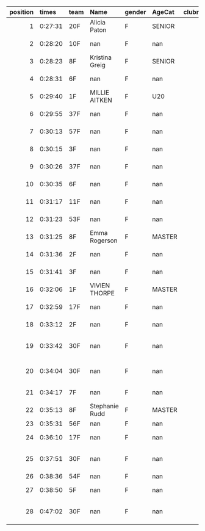 |   position | times   | team   | Name           | gender   | AgeCat   |   clubnumber | Club name                  | Website                                    |   finishPosition |
|-----------:|:--------|:-------|:---------------|:---------|:---------|-------------:|:---------------------------|:-------------------------------------------|-----------------:|
|          1 | 0:27:31 | 20F    | Alicia Paton   | F        | SENIOR   |           20 | Cumbernauld AAC            | nan                                        |               29 |
|          2 | 0:28:20 | 10F    | nan            | F        | nan      |           10 | Shettleston Harriers       | http://shettlestonharriers.org.uk/         |               35 |
|          3 | 0:28:23 | 8F     | Kristina Greig | F        | SENIOR   |            8 | Bellahouston Harriers      | http://www.bellahoustonharriers.co.uk/     |               36 |
|          4 | 0:28:31 | 6F     | nan            | F        | nan      |            6 | Cambuslang Harriers        | https://cambuslangharriers.org/            |               37 |
|          5 | 0:29:40 | 1F     | MILLIE AITKEN  | F        | U20      |            1 | East Kilbride AC           | http://www.ekac.org.uk/                    |               50 |
|          6 | 0:29:55 | 37F    | nan            | F        | nan      |           37 | Law & District AAC         | http://www.lawaac.co.uk/                   |               53 |
|          7 | 0:30:13 | 57F    | nan            | F        | nan      |           57 | Whitemoss AAC              | https://whitemossaac.co.uk/                |               55 |
|          8 | 0:30:15 | 3F     | nan            | F        | nan      |            3 | Bellahouston RR            | https://www.bellahoustonroadrunners.co.uk/ |               56 |
|          9 | 0:30:26 | 37F    | nan            | F        | nan      |           37 | Law & District AAC         | http://www.lawaac.co.uk/                   |               58 |
|         10 | 0:30:35 | 6F     | nan            | F        | nan      |            6 | Cambuslang Harriers        | https://cambuslangharriers.org/            |               59 |
|         11 | 0:31:17 | 11F    | nan            | F        | nan      |           11 | Airdrie Harriers           | http://airdrieharriers.org/                |               64 |
|         12 | 0:31:23 | 53F    | nan            | F        | nan      |           53 | Troon Tortoises            | http://troontortoises.co.uk                |               66 |
|         13 | 0:31:25 | 8F     | Emma Rogerson  | F        | MASTER   |            8 | Bellahouston Harriers      | http://www.bellahoustonharriers.co.uk/     |               67 |
|         14 | 0:31:36 | 2F     | nan            | F        | nan      |            2 | Kilmarnock H&AC            | http://www.kilmarnockharriers.com/         |               68 |
|         15 | 0:31:41 | 3F     | nan            | F        | nan      |            3 | Bellahouston RR            | https://www.bellahoustonroadrunners.co.uk/ |               69 |
|         16 | 0:32:06 | 1F     | VIVIEN THORPE  | F        | MASTER   |            1 | East Kilbride AC           | http://www.ekac.org.uk/                    |               73 |
|         17 | 0:32:59 | 17F    | nan            | F        | nan      |           17 | Calderglen Harriers        | http://www.calderglenharriers.org.uk/      |               76 |
|         18 | 0:33:12 | 2F     | nan            | F        | nan      |            2 | Kilmarnock H&AC            | http://www.kilmarnockharriers.com/         |               79 |
|         19 | 0:33:42 | 30F    | nan            | F        | nan      |           30 | Greenock Glenpark Harriers | https://greenockglenparkharriers.com/      |               83 |
|         20 | 0:34:04 | 30F    | nan            | F        | nan      |           30 | Greenock Glenpark Harriers | https://greenockglenparkharriers.com/      |               85 |
|         21 | 0:34:17 | 7F     | nan            | F        | nan      |            7 | Giffnock North AC          | https://www.giffnocknorth.co.uk/           |               86 |
|         22 | 0:35:13 | 8F     | Stephanie Rudd | F        | MASTER   |            8 | Bellahouston Harriers      | http://www.bellahoustonharriers.co.uk/     |               89 |
|         23 | 0:35:31 | 56F    | nan            | F        | nan      |           56 | West End RR                | https://www.westendroadrunners.co.uk/      |               92 |
|         24 | 0:36:10 | 17F    | nan            | F        | nan      |           17 | Calderglen Harriers        | http://www.calderglenharriers.org.uk/      |               93 |
|         25 | 0:37:51 | 30F    | nan            | F        | nan      |           30 | Greenock Glenpark Harriers | https://greenockglenparkharriers.com/      |               96 |
|         26 | 0:38:36 | 54F    | nan            | F        | nan      |           54 | VP-Glasgow                 | https://www.vp-glasgow.com                 |               97 |
|         27 | 0:38:50 | 5F     | nan            | F        | nan      |            5 | Westerlands CCC            | https://westerlandsccc.co.uk/              |               98 |
|         28 | 0:47:02 | 30F    | nan            | F        | nan      |           30 | Greenock Glenpark Harriers | https://greenockglenparkharriers.com/      |              102 |